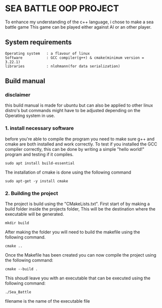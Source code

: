 # SEA BATTLE OOP PROJECT
To enhance my understanding of the c++ language, i chose to make a sea battle game 
This game can be played either against AI or an other player.
## System requirements
```
Operating system   : a flavour of linux
Software           : GCC compiler(g++) & cmake(minimum version = 3.22.1)
libraries          : nlohmann(for data serialization)
```
## Build manual

### disclaimer
this build manual is made for ubuntu but can also be applied to other linux distro's but commands might have to be adjusted depending on the Operating system in use.

### 1. install necessary software
before you're able to compile the program you need to make sure g++ and cmake are both installed and work correctly. 
To test if you installed the GCC compiler correctly, this can be done by writing a simple "hello world!" program and testing if it compiles.

```
sudo apt install build-essential
```
The installation of cmake is done using the following command
```
sudo apt-get -y install cmake
```
### 2. Building the project
The project is build using the "CMakeLists.txt". First start of by making a build folder inside the projects folder, This will be the destination where the executable will be generated.
```
mkdir build
```
After making the folder you will need to build the makefile using the following command.
```
cmake ..
```
Once the Makefile has been created you can now compile the project using the following command:
```
cmake --build .
```
This shoudl leave you with an executable that can be executed using the following command:
```
./Sea_Battle
```
filename is the name of the executable file
